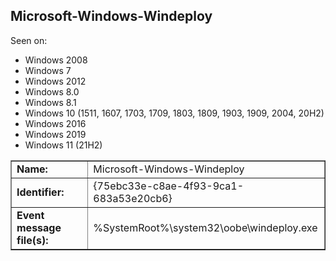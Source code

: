 ## Microsoft-Windows-Windeploy

Seen on:
* Windows 2008
* Windows 7
* Windows 2012
* Windows 8.0
* Windows 8.1
* Windows 10 (1511, 1607, 1703, 1709, 1803, 1809, 1903, 1909, 2004, 20H2)
* Windows 2016
* Windows 2019
* Windows 11 (21H2)

<table border="1" class="docutils">
  <tbody>
    <tr>
      <td><b>Name:</b></td>
      <td>Microsoft-Windows-Windeploy</td>
    </tr>
    <tr>
      <td><b>Identifier:</b></td>
      <td>{75ebc33e-c8ae-4f93-9ca1-683a53e20cb6}</td>
    </tr>
    <tr>
      <td><b>Event message file(s):</b></td>
      <td>%SystemRoot%\system32\oobe\windeploy.exe</td>
    </tr>
  </tbody>
</table>

&nbsp;

